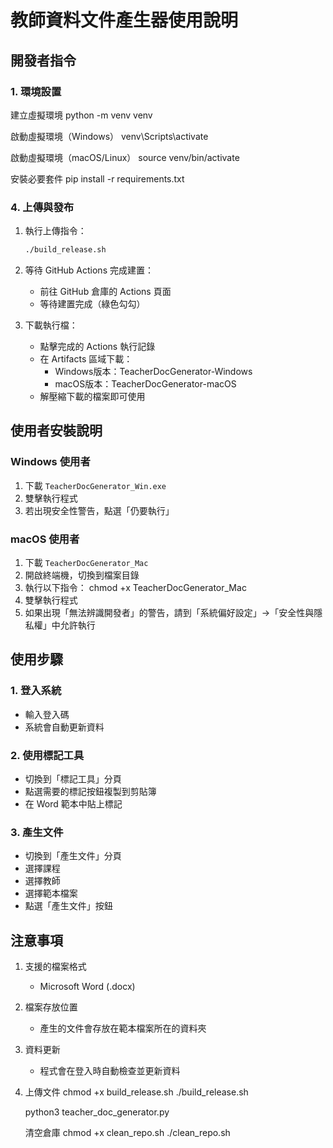 # 教師資料文件產生器使用說明

## 開發者指令

### 1. 環境設置
建立虛擬環境
python -m venv venv

啟動虛擬環境（Windows）
venv\Scripts\activate

啟動虛擬環境（macOS/Linux）
source venv/bin/activate

安裝必要套件
pip install -r requirements.txt

### 4. 上傳與發布
1. 執行上傳指令：
   ```bash
   ./build_release.sh
   ```

2. 等待 GitHub Actions 完成建置：
   - 前往 GitHub 倉庫的 Actions 頁面
   - 等待建置完成（綠色勾勾）

3. 下載執行檔：
   - 點擊完成的 Actions 執行記錄
   - 在 Artifacts 區域下載：
     - Windows版本：TeacherDocGenerator-Windows
     - macOS版本：TeacherDocGenerator-macOS
   - 解壓縮下載的檔案即可使用

## 使用者安裝說明

### Windows 使用者
1. 下載 `TeacherDocGenerator_Win.exe`
2. 雙擊執行程式
3. 若出現安全性警告，點選「仍要執行」

### macOS 使用者
1. 下載 `TeacherDocGenerator_Mac`
2. 開啟終端機，切換到檔案目錄
3. 執行以下指令：
   chmod +x TeacherDocGenerator_Mac
4. 雙擊執行程式
5. 如果出現「無法辨識開發者」的警告，請到「系統偏好設定」->「安全性與隱私權」中允許執行

## 使用步驟

### 1. 登入系統
- 輸入登入碼
- 系統會自動更新資料

### 2. 使用標記工具
- 切換到「標記工具」分頁
- 點選需要的標記按鈕複製到剪貼簿
- 在 Word 範本中貼上標記

### 3. 產生文件
- 切換到「產生文件」分頁
- 選擇課程
- 選擇教師
- 選擇範本檔案
- 點選「產生文件」按鈕

## 注意事項

1. 支援的檔案格式
   - Microsoft Word (.docx)

2. 檔案存放位置
   - 產生的文件會存放在範本檔案所在的資料夾

3. 資料更新
   - 程式會在登入時自動檢查並更新資料

4. 上傳文件
   chmod +x build_release.sh
./build_release.sh

   python3 teacher_doc_generator.py

   清空倉庫
   chmod +x clean_repo.sh
./clean_repo.sh

